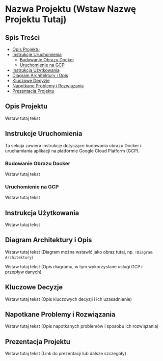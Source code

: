 # Nazwa Projektu (Wstaw Nazwę Projektu Tutaj)

## Spis Treści

- [Opis Projektu](#opis-projektu)
- [Instrukcje Uruchomienia](#instrukcje-uruchomienia)
  - [Budowanie Obrazu Docker](#budowanie-obrazu-docker)
  - [Uruchomienie na GCP](#uruchomienie-na-gcp)
- [Instrukcja Użytkowania](#instrukcja-użytkowania)
- [Diagram Architektury i Opis](#diagram-architektury-i-opis)
- [Kluczowe Decyzje](#kluczowe-decyzje)
- [Napotkane Problemy i Rozwiązania](#napotkane-problemy-i-rozwiązania)
- [Prezentacja Projektu](#prezentacja-projektu)

## Opis Projektu

Wstaw tutaj tekst

## Instrukcje Uruchomienia

Ta sekcja zawiera instrukcje dotyczące budowania obrazu Docker i uruchamiania aplikacji na platformie Google Cloud Platform (GCP).

### Budowanie Obrazu Docker

Wstaw tutaj tekst

### Uruchomienie na GCP

Wstaw tutaj tekst

## Instrukcja Użytkowania

Wstaw tutaj tekst

## Diagram Architektury i Opis

Wstaw tutaj tekst (Diagram można wstawić jako obraz tutaj, np. `!Diagram Architektury`)

Wstaw tutaj tekst (Opis diagramu, w tym wykorzystane usługi GCP i przepływ danych)

## Kluczowe Decyzje

Wstaw tutaj tekst (Opis kluczowych decyzji i ich uzasadnienie)

## Napotkane Problemy i Rozwiązania

Wstaw tutaj tekst (Opis napotkanych problemów i sposobu ich rozwiązania)

## Prezentacja Projektu

Wstaw tutaj tekst (Link do prezentacji lub dalsze szczegóły)
